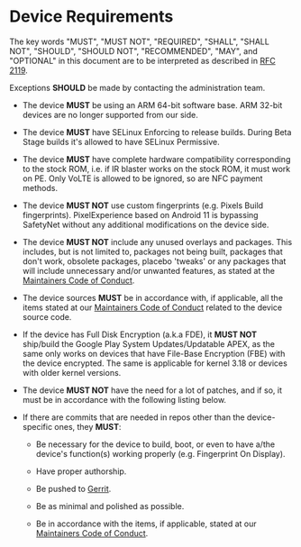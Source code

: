 # Device Requirements

The key words "MUST", "MUST NOT", "REQUIRED", "SHALL", "SHALL NOT", "SHOULD", "SHOULD NOT", "RECOMMENDED",  "MAY", and "OPTIONAL" in this document are to be interpreted as described in [RFC 2119](https://tools.ietf.org/html/rfc2119).

Exceptions **SHOULD** be made by contacting the administration team.

- The device **MUST** be using an ARM 64-bit software base. ARM 32-bit devices are no longer supported from our side.

- The device **MUST** have SELinux Enforcing to release builds. During Beta Stage builds it's allowed to have SELinux Permissive.

- The device **MUST** have complete hardware compatibility corresponding to the stock ROM, i.e. if IR blaster works on the stock ROM, it must work on PE. Only VoLTE is allowed to be ignored, so are NFC payment methods.

- The device **MUST NOT** use custom fingerprints (e.g. Pixels Build fingerprints). PixelExperience based on Android 11 is bypassing SafetyNet without any additional modifications on the device side.

- The device **MUST NOT** include any unused overlays and packages. This includes, but is not limited to, packages not being built, packages that don't work, obsolete packages, placebo 'tweaks' or any packages that will include unnecessary and/or unwanted features, as stated at the [Maintainers Code of Conduct](https://github.com/PixelExperience/docs/blob/master/maintainers_code_of_conduct.md).

- The device sources **MUST** be in accordance with, if applicable, all the items stated at our [Maintainers Code of Conduct](https://github.com/PixelExperience/docs/blob/master/maintainers_code_of_conduct.md) related to the device source code.

- If the device has Full Disk Encryption (a.k.a FDE), it **MUST NOT** ship/build the Google Play System Updates/Updatable APEX, as the same only works on devices that have File-Base Encryption (FBE) with the device encrypted. The same is applicable for kernel 3.18 or devices with older kernel versions.

- The device **MUST NOT** have the need for a lot of patches, and if so, it must be in accordance with the following listing below.

- If there are commits that are needed in repos other than the device-specific ones, they **MUST**:

  - Be necessary for the device to build, boot, or even to have a/the device's function(s) working properly (e.g. Fingerprint On Display).

  - Have proper authorship.

  - Be pushed to [Gerrit](https://gerrit.pixelexperience.org).

  - Be as minimal and polished as possible.

  - Be in accordance with the items, if applicable, stated at our [Maintainers Code of Conduct](https://github.com/PixelExperience/docs/blob/master/maintainers_code_of_conduct.md).

